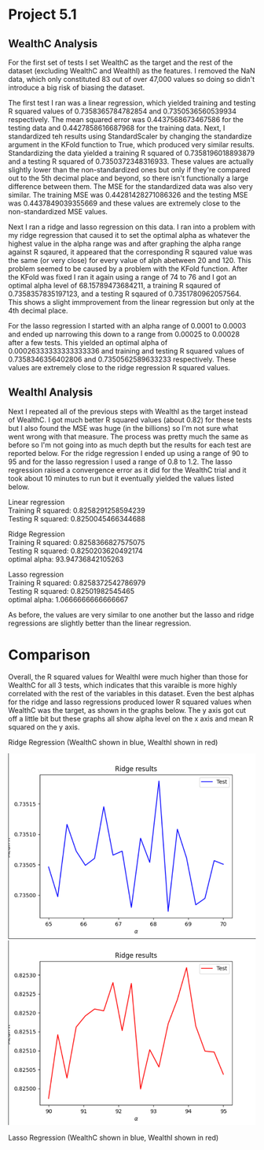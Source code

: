 # Project 5.1

## WealthC Analysis

For the first set of tests I set WealthC as the target and the rest of the dataset (excluding WealthC and WealthI) as the features. I removed the NaN data, which only constituted 83 out of over 47,000 values so doing so didn't introduce a big risk of biasing the dataset.  

The first test I ran was a linear regression, which yielded training and testing R squared values of 0.7358365784782854 and 0.7350536560539934 respectively. The mean squared error was 0.4437568673467586 for the testing data and 0.4427858616687968 for the training data. Next, I standardized teh results using StandardScaler by changing the standardize argument in the KFold function to True, which produced very similar results. Standardizing the data yielded a training R squared of 0.7358196018893879 and a testing R squared of 0.7350372348316933. These values are actually slightly lower than the non-standardized ones but only if they're compared out to the 5th decimal place and beyond, so there isn't functionally a large difference between them. The MSE for the standardized data was also very similar. The training MSE was 0.44281428271086326 and the testing MSE was 0.4437849039355669 and these values are extremely close to the non-standardized MSE values.

Next I ran a ridge and lasso regression on this data. I ran into a problem with my ridge regression that caused it to set the optimal alpha as whatever the highest value in the alpha range was and after graphing the alpha range against R sqaured, it appeared that the corresponding R sqaured value was the same (or very close) for every value of alph abetween 20 and 120. This problem seemed to be caused by a problem with the KFold function. After the KFold was fixed I ran it again using a range of 74 to 76 and I got an optimal alpha level of 68.15789473684211, a training R sqaured of 0.7358357835197123, and a testing R sqaured of 0.7351780962057564. This shows a slight immprovement from the linear regression but only at the 4th decimal place.

For the lasso regression I started with an alpha range of 0.0001 to 0.0003 and ended up narrowing this down to a range from 0.00025 to 0.00028 after a few tests. This yielded an optimal alpha of 0.00026333333333333336 and training and testing R squared values of 0.7358346356402806 and 0.7350562589633233 respectively. These values are extremely close to the ridge regression R squared values. 

## WealthI Analysis

Next I repeated all of the previous steps with WealthI as the target instead of WealthC. I got much better R squared values (about 0.82) for these tests but I also found the MSE was huge (in the billions) so I'm not sure what went wrong with that measure. The process was pretty much the same as before so I'm not going into as much depth but the results for each test are reported below. For the ridge regression I ended up using a range of 90 to 95 and for the lasso regression I used a range of 0.8 to 1.2. The lasso regression raised a convergence error as it did for the WealthC trial and it took about 10 minutes to run but it eventually yielded the values listed below.

Linear regression   
Training R squared: 0.8258291258594239  
Testing R squared: 0.8250045466344688  

Ridge Regression  
Training R squared: 0.8258366827575075  
Testing R squared: 0.8250203620492174  
optimal alpha: 93.94736842105263  

Lasso regression  
Training R squared: 0.8258372542786979  
Testing R squared: 0.82501982545465  
optimal alpha: 1.0666666666666667    

As before, the values are very similar to one another but the lasso and ridge regressions are slightly better than the linear regression.

# Comparison

Overall, the R squared values for WealthI were much higher than those for WealthC for all 3 tests, which indicates that this varaible is more highly correlated with the rest of the variables in this dataset. Even the best alphas for the ridge and lasso regressions produced lower R squared values when WealthC was the target, as shown in the graphs below. The y axis got cut off a little bit but these graphs all show alpha level on the x axis and mean R squared on the y axis.

Ridge Regression (WealthC shown in blue, WealthI shown in red)

![](WealthC_Ridge.png) ![](WealthI_Ridge.png)


Lasso Regression (WealthC shown in blue, WealthI shown in red)



